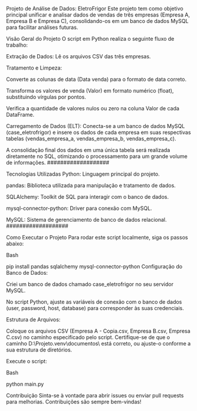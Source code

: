 Projeto de Análise de Dados: EletroFrigor
Este projeto tem como objetivo principal unificar e analisar dados de vendas de três empresas (Empresa A, Empresa B e Empresa C), consolidando-os em um banco de dados MySQL para facilitar análises futuras.

Visão Geral do Projeto
O script em Python realiza o seguinte fluxo de trabalho:

Extração de Dados: Lê os arquivos CSV das três empresas.

Tratamento e Limpeza:

Converte as colunas de data (Data venda) para o formato de data correto.

Transforma os valores de venda (Valor) em formato numérico (float), substituindo vírgulas por pontos.

Verifica a quantidade de valores nulos ou zero na coluna Valor de cada DataFrame.

Carregamento de Dados (ELT): Conecta-se a um banco de dados MySQL (case_eletrofrigor) e insere os dados de cada empresa em suas respectivas tabelas (vendas_empresa_a, vendas_empresa_b, vendas_empresa_c).

A consolidação final dos dados em uma única tabela será realizada diretamente no SQL, otimizando o processamento para um grande volume de informações.
###################

Tecnologias Utilizadas
Python: Linguagem principal do projeto.

pandas: Biblioteca utilizada para manipulação e tratamento de dados.

SQLAlchemy: Toolkit de SQL para interagir com o banco de dados.

mysql-connector-python: Driver para conexão com MySQL.

MySQL: Sistema de gerenciamento de banco de dados relacional.
###################

Como Executar o Projeto
Para rodar este script localmente, siga os passos abaixo:

Bash

pip install pandas sqlalchemy mysql-connector-python
Configuração do Banco de Dados:

Criei um banco de dados chamado case_eletrofrigor no seu servidor MySQL.

No script Python, ajuste as variáveis de conexão com o banco de dados (user, password, host, database) para corresponder às suas credenciais.

Estrutura de Arquivos:

Coloque os arquivos CSV (Empresa A - Copia.csv, Empresa B.csv, Empresa C.csv) no caminho especificado pelo script. Certifique-se de que o caminho D:\Projeto\.venv\documentos\ está correto, ou ajuste-o conforme a sua estrutura de diretórios.

Execute o script:

Bash

python main.py


Contribuição
Sinta-se à vontade para abrir issues ou enviar pull requests para melhorias. Contribuições são sempre bem-vindas!
